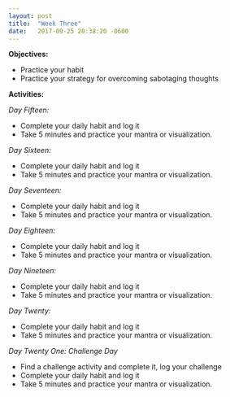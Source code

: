 ```yaml
---
layout: post
title:  "Week Three"
date:   2017-09-25 20:38:20 -0600
---
```

**Objectives:**
* Practice your habit
* Practice your strategy for overcoming sabotaging thoughts

**Activities:**

*Day Fifteen:*
* Complete your daily habit and log it
* Take 5 minutes and practice your mantra or visualization.

*Day Sixteen:*
* Complete your daily habit and log it
* Take 5 minutes and practice your mantra or visualization.

*Day Seventeen:*
* Complete your daily habit and log it
* Take 5 minutes and practice your mantra or visualization.

*Day Eighteen:*
* Complete your daily habit and log it
* Take 5 minutes and practice your mantra or visualization.

*Day Nineteen:*
* Complete your daily habit and log it
* Take 5 minutes and practice your mantra or visualization.

*Day Twenty:*
* Complete your daily habit and log it
* Take 5 minutes and practice your mantra or visualization.

*Day Twenty One: Challenge Day*
* Find a challenge activity and complete it, log your challenge
* Complete your daily habit and log it
* Take 5 minutes and practice your mantra or visualization.
